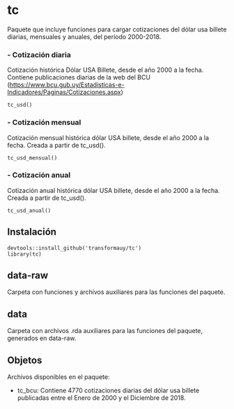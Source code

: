 # tc
Paquete que incluye funciones para cargar cotizaciones del dólar usa billete diarias, mensuales y anuales, del período 2000-2018. 

### - Cotización diaria
Cotización histórica Dólar USA Billete, desde el año 2000 a la fecha. Contiene publicaciones diarias de la web del BCU (https://www.bcu.gub.uy/Estadisticas-e-Indicadores/Paginas/Cotizaciones.aspx)
```
tc_usd()
```

### - Cotización mensual
Cotización mensual histórica dólar USA billete, desde el año 2000 a la fecha. Creada a partir de tc_usd().
```
tc_usd_mensual()
```

### - Cotización anual 
Cotización anual histórica dólar USA billete, desde el año 2000 a la fecha. Creada a partir de tc_usd().
```
tc_usd_anual()
```

## Instalación
```
devtools::install_github('transformauy/tc')
library(tc)
```

## data-raw
Carpeta con funciones y archivos auxiliares para las funciones del paquete.


## data
Carpeta con archivos .rda auxiliares para las funciones del paquete, generados en data-raw.

## Objetos
Archivos disponibles en el paquete:
- tc_bcu: Contiene 4770 cotizaciones diarias del dólar usa billete publicadas entre el Enero de 2000 y el Diciembre de 2018.
